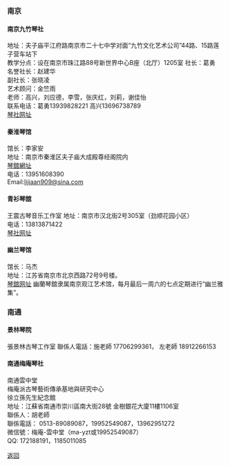 ### 南京
#### 南京九竹琴社  
地址：夫子庙平江府路南京市二十七中学对面“九竹文化艺术公司”44路、15路莲子营车站下  
教学分点：设在南京市珠江路88号新世界中心B座（北厅）1205室
社长：葛勇  
名誉社长：赵建华  
副社长：张晓凌  
艺术顾问：金竺雨  
老师：高兴，刘应德，李雪，张庆红，刘莉，谢佳怡  
联系电话：葛勇13939828221 高兴13696738789  
[琴社网址](http://user.xici.net/b913563/board.asp)  

#### 秦淮琴馆
馆长：李家安  
地址：南京市秦淮区夫子庙大成殿尊经阁院内  
[琴舘網址](http://www.xici.net/b370277/board.asp)  
电话：13951608390  
Email:lijiaan909@sina.com


#### 青衫琴舘
王震古琴音乐工作室
地址：南京市汉北街2号305室（劲顺花园小区）  
电话：13813871422  
[琴社网址](http://www.xici.net/b619598/board.asp)


#### 幽兰琴馆
馆长：马杰  
地址：江苏省南京市北京西路72号9号楼。  
[琴舘网址](http://www.xici.net/b883286/board.asp)
幽蘭琴舘隶属南京观江艺术馆，每月最后一周六的七点定期进行“幽兰雅集”。  



### 南通

#### 景林琴院
張景林古琴工作室
聯係人電話：施老師 17706299361， 左老師 18912266153



#### 南通梅庵琴社
南通雲中堂  
梅庵派古琴藝術傳承基地與研究中心  
徐立孫先生紀念館  
地址：江蘇省南通市崇川區南大街28號 金樹銀花大廈11樓1106室  
聯係人：胡老師  
聯係電話： 0513-89089087，19952549087，13962951272  
微信號：梅庵-雲中堂（ma-yzt或19952549087）  
QQ: 172188191，1185011085  


[返回](China.md)
